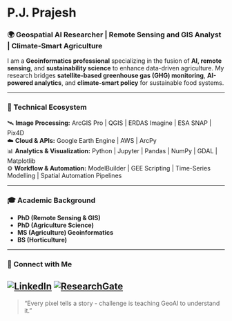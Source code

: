 # P.J. Prajesh

### 🌍 Geospatial AI Researcher | Remote Sensing and GIS Analyst | Climate-Smart Agriculture

I am a **Geoinformatics professional** specializing in the fusion of **AI, remote sensing**, and **sustainability science** to enhance data-driven agriculture. My research bridges **satellite-based greenhouse gas (GHG) monitoring**, **AI-powered analytics**, and **climate-smart policy** for sustainable food systems.

---

### 🧠 Technical Ecosystem

🛰️ **Image Processing:** ArcGIS Pro | QGIS | ERDAS Imagine | ESA SNAP | Pix4D  
☁️ **Cloud & APIs:** Google Earth Engine | AWS | ArcPy  
📊 **Analytics & Visualization:** Python | Jupyter | Pandas | NumPy | GDAL | Matplotlib  
⚙️ **Workflow & Automation:** ModelBuilder | GEE Scripting | Time-Series Modelling | Spatial Automation Pipelines

---

### 🎓 Academic Background
- **PhD (Remote Sensing & GIS)**
- **PhD (Agriculture Science)**  
- **MS (Agriculture) Geoinformatics** 
- **BS (Horticulture)**

---

### 🤝 Connect with Me
[![LinkedIn](https://img.shields.io/badge/LinkedIn-blue?style=for-the-badge&logo=linkedin)](https://www.linkedin.com/in/pj-prajesh)
[![ResearchGate](https://img.shields.io/badge/ResearchGate-00CCBB?style=for-the-badge&logo=researchgate&logoColor=white)](https://www.researchgate.net/profile/Pj-Prajesh)
---

> “Every pixel tells a story - challenge is teaching GeoAI to understand it.”
